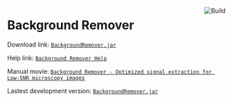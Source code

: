 <a href="https://github.com/kilianna/background-remover/actions/workflows/main.yml"><img src="https://github.com/kilianna/background-remover/actions/workflows/main.yml/badge.svg" alt="Build" align="right"/></a>

# Background Remover

Download link: [`BackgroundRemover.jar`](https://github.com/kilianna/background-remover/releases/latest/download/BackgroundRemover.jar)

Help link: [`Background Remover Help`](help/README.md)

Manual movie: [`Background Remover - Optimized signal extraction for Low-SNR microscopy images`](https://www.youtube.com/watch?v=I8ab4yOq8iU)

Lastest development version: [`BackgroundRemover.jar`](https://github.com/kilianna/background-remover/raw/dev-binaries/BackgroundRemover.jar)
